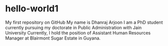 # hello-world1
My first repository on GitHub
My name is Dhanraj Arjoon
I am a PhD student currently pursuing my doctorate in Public Administration with Jain University
Currently, I hold the position of Assistant Human Resources Manager at Blairmont Sugar Estate in Guyana.

